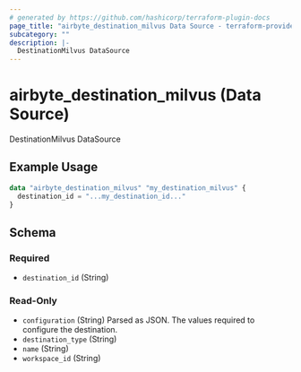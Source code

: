 ```yaml
---
# generated by https://github.com/hashicorp/terraform-plugin-docs
page_title: "airbyte_destination_milvus Data Source - terraform-provider-airbyte"
subcategory: ""
description: |-
  DestinationMilvus DataSource
---
```


# airbyte_destination_milvus (Data Source)

DestinationMilvus DataSource

## Example Usage

```terraform
data "airbyte_destination_milvus" "my_destination_milvus" {
  destination_id = "...my_destination_id..."
}
```

<!-- schema generated by tfplugindocs -->
## Schema

### Required

- `destination_id` (String)

### Read-Only

- `configuration` (String) Parsed as JSON.
The values required to configure the destination.
- `destination_type` (String)
- `name` (String)
- `workspace_id` (String)


